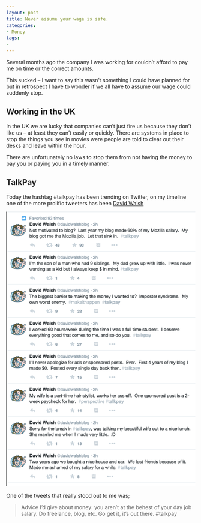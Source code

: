 ```yaml
---
layout: post
title: Never assume your wage is safe.
categories:
- Money
tags:
- 
---
```


Several months ago the company I was working for couldn’t afford to pay me on time or the correct amounts.

This sucked – I want to say this wasn’t something I could have planned for but in retrospect I have to wonder if we all have to assume our wage could suddenly stop.

## Working in the UK

In the UK we are lucky that companies can’t just fire us because they don’t like us – at least they can’t easily or quickly. There are systems in place to stop the things you see in movies were people are told to clear out their desks and leave within the hour.

There are unfortunately no laws to stop them from not having the money to pay you or paying you in a timely manner.

## TalkPay

Today the hashtag #talkpay has been trending on Twitter, on my timeline one of the more prolific tweeters has been [David Walsh](https://twitter.com/search?q=%23talkpay%20from%3Adavidwalshblog&src=typd)

![Talk Pay](/img/talkpay.jpg)

One of the tweets that really stood out to me was;

> Advice I’d give about money: you aren’t at the behest of your day job salary. Do freelance, blog, etc. Go get it, it’s out there. #talkpay

